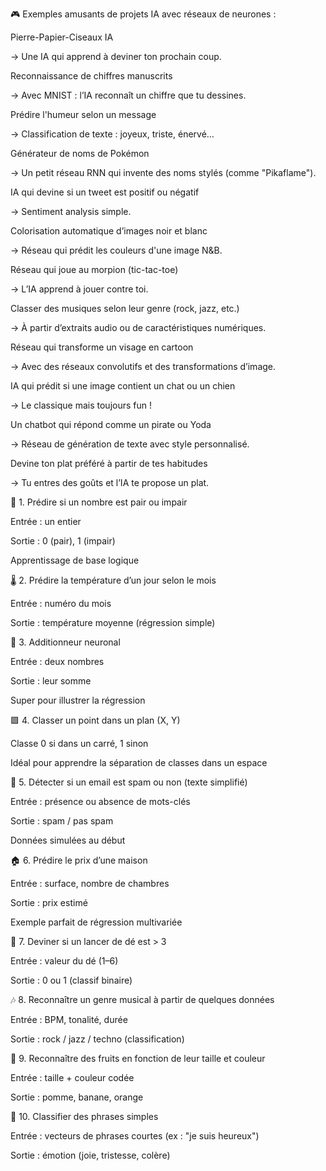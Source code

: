 🎮 Exemples amusants de projets IA avec réseaux de neurones :

Pierre-Papier-Ciseaux IA

→ Une IA qui apprend à deviner ton prochain coup.

Reconnaissance de chiffres manuscrits

→ Avec MNIST : l’IA reconnaît un chiffre que tu dessines.

Prédire l'humeur selon un message

→ Classification de texte : joyeux, triste, énervé…

Générateur de noms de Pokémon

→ Un petit réseau RNN qui invente des noms stylés (comme "Pikaflame").

IA qui devine si un tweet est positif ou négatif

→ Sentiment analysis simple.

Colorisation automatique d’images noir et blanc

→ Réseau qui prédit les couleurs d'une image N&B.

Réseau qui joue au morpion (tic-tac-toe)

→ L’IA apprend à jouer contre toi.

Classer des musiques selon leur genre (rock, jazz, etc.)

→ À partir d’extraits audio ou de caractéristiques numériques.

Réseau qui transforme un visage en cartoon

→ Avec des réseaux convolutifs et des transformations d’image.

IA qui prédit si une image contient un chat ou un chien

→ Le classique mais toujours fun !

Un chatbot qui répond comme un pirate ou Yoda

→ Réseau de génération de texte avec style personnalisé.

Devine ton plat préféré à partir de tes habitudes

→ Tu entres des goûts et l’IA te propose un plat.

🔢 1. Prédire si un nombre est pair ou impair

Entrée : un entier

Sortie : 0 (pair), 1 (impair)

Apprentissage de base logique

🌡️ 2. Prédire la température d’un jour selon le mois

Entrée : numéro du mois

Sortie : température moyenne (régression simple)

🧮 3. Additionneur neuronal

Entrée : deux nombres

Sortie : leur somme

Super pour illustrer la régression

🟩 4. Classer un point dans un plan (X, Y)

Classe 0 si dans un carré, 1 sinon

Idéal pour apprendre la séparation de classes dans un espace

📧 5. Détecter si un email est spam ou non (texte simplifié)

Entrée : présence ou absence de mots-clés

Sortie : spam / pas spam

Données simulées au début

🏠 6. Prédire le prix d’une maison

Entrée : surface, nombre de chambres

Sortie : prix estimé

Exemple parfait de régression multivariée

🎲 7. Deviner si un lancer de dé est > 3

Entrée : valeur du dé (1–6)

Sortie : 0 ou 1 (classif binaire)

🎶 8. Reconnaître un genre musical à partir de quelques données

Entrée : BPM, tonalité, durée

Sortie : rock / jazz / techno (classification)

🍎 9. Reconnaître des fruits en fonction de leur taille et couleur

Entrée : taille + couleur codée

Sortie : pomme, banane, orange

💬 10. Classifier des phrases simples

Entrée : vecteurs de phrases courtes (ex : "je suis heureux")

Sortie : émotion (joie, tristesse, colère)